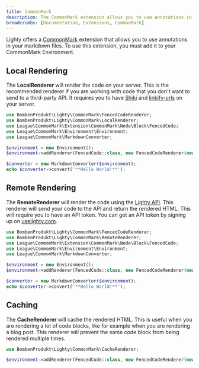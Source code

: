 ```yaml
---
title: CommonMark
description: The CommonMark extension allows you to use annotations in your markdown files.
breadcrumbs: [Documentation, Extensions, CommonMark]
---
```


Lighty offers a [CommonMark](https://commonmark.thephpleague.com/) extension
that allows you to use annotations in your markdown files. To use this
extension, you must add it to your CommonMark Environment.

## Local Rendering

The **LocalRenderer** will render the code on your server. This is the
recommended renderer if you are working with code that you don't want to send to
a third-party API. It requires you to have [Shiki](https://shiki.matsu.io/) and
[linkify-urls](https://github.com/sindresorhus/linkify-urls) on your server.

```php
use BombenProdukt\Lighty\CommonMark\FencedCodeRenderer;
use BombenProdukt\Lighty\CommonMark\LocalRenderer;
use League\CommonMark\Extension\CommonMark\Node\Block\FencedCode;
use League\CommonMark\Environment\Environment;
use League\CommonMark\MarkdownConverter;

$environment = new Environment();
$environment->addRenderer(FencedCode::class, new FencedCodeRenderer(new LocalRenderer()));

$converter = new MarkdownConverter($environment);
echo $converter->convert('**Hello World!**');
```

## Remote Rendering

The **RemoteRenderer** will render the code using the
[Lighty API](https://uselighty.com/api). This renderer will send your code to
the API and return the rendered HTML. This will require you to have an API
token. You can get an API token by signing up on
[uselighty.com](https://uselighty.com/register).

```php
use BombenProdukt\Lighty\CommonMark\FencedCodeRenderer;
use BombenProdukt\Lighty\CommonMark\RemoteRenderer;
use League\CommonMark\Extension\CommonMark\Node\Block\FencedCode;
use League\CommonMark\Environment\Environment;
use League\CommonMark\MarkdownConverter;

$environment = new Environment();
$environment->addRenderer(FencedCode::class, new FencedCodeRenderer(new RemoteRenderer('YOUR_API_TOKEN')));

$converter = new MarkdownConverter($environment);
echo $converter->convert('**Hello World!**');
```

## Caching

The **CacheRenderer** will cache the rendered HTML. This is useful when you are
rendering a lot of code blocks, like for example when you are rendering a blog
post. This renderer will prevent the same code block from being rendered
multiple times.

```php
use BombenProdukt\Lighty\CommonMark\CacheRenderer;

$environment->addRenderer(FencedCode::class, new FencedCodeRenderer(new CacheRenderer(new RemoteRenderer('YOUR_API_TOKEN'))));
```
